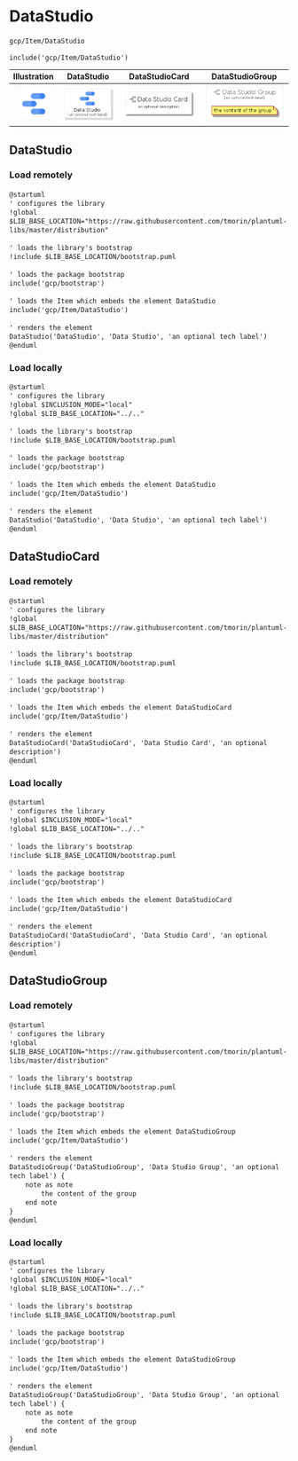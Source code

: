 # DataStudio


```text
gcp/Item/DataStudio
```

```text
include('gcp/Item/DataStudio')
```



| Illustration | DataStudio | DataStudioCard | DataStudioGroup |
| :---: | :---: | :---: | :---: |
| ![illustration for Illustration](../../gcp/Item/DataStudio.png) | ![illustration for DataStudio](../../gcp/Item/DataStudio.Local.png) | ![illustration for DataStudioCard](../../gcp/Item/DataStudioCard.Local.png) | ![illustration for DataStudioGroup](../../gcp/Item/DataStudioGroup.Local.png) |




## DataStudio

### Load remotely
```plantuml
@startuml
' configures the library
!global $LIB_BASE_LOCATION="https://raw.githubusercontent.com/tmorin/plantuml-libs/master/distribution"

' loads the library's bootstrap
!include $LIB_BASE_LOCATION/bootstrap.puml

' loads the package bootstrap
include('gcp/bootstrap')

' loads the Item which embeds the element DataStudio
include('gcp/Item/DataStudio')

' renders the element
DataStudio('DataStudio', 'Data Studio', 'an optional tech label')
@enduml
```

### Load locally
```plantuml
@startuml
' configures the library
!global $INCLUSION_MODE="local"
!global $LIB_BASE_LOCATION="../.."

' loads the library's bootstrap
!include $LIB_BASE_LOCATION/bootstrap.puml

' loads the package bootstrap
include('gcp/bootstrap')

' loads the Item which embeds the element DataStudio
include('gcp/Item/DataStudio')

' renders the element
DataStudio('DataStudio', 'Data Studio', 'an optional tech label')
@enduml
```

## DataStudioCard

### Load remotely
```plantuml
@startuml
' configures the library
!global $LIB_BASE_LOCATION="https://raw.githubusercontent.com/tmorin/plantuml-libs/master/distribution"

' loads the library's bootstrap
!include $LIB_BASE_LOCATION/bootstrap.puml

' loads the package bootstrap
include('gcp/bootstrap')

' loads the Item which embeds the element DataStudioCard
include('gcp/Item/DataStudio')

' renders the element
DataStudioCard('DataStudioCard', 'Data Studio Card', 'an optional description')
@enduml
```

### Load locally
```plantuml
@startuml
' configures the library
!global $INCLUSION_MODE="local"
!global $LIB_BASE_LOCATION="../.."

' loads the library's bootstrap
!include $LIB_BASE_LOCATION/bootstrap.puml

' loads the package bootstrap
include('gcp/bootstrap')

' loads the Item which embeds the element DataStudioCard
include('gcp/Item/DataStudio')

' renders the element
DataStudioCard('DataStudioCard', 'Data Studio Card', 'an optional description')
@enduml
```

## DataStudioGroup

### Load remotely
```plantuml
@startuml
' configures the library
!global $LIB_BASE_LOCATION="https://raw.githubusercontent.com/tmorin/plantuml-libs/master/distribution"

' loads the library's bootstrap
!include $LIB_BASE_LOCATION/bootstrap.puml

' loads the package bootstrap
include('gcp/bootstrap')

' loads the Item which embeds the element DataStudioGroup
include('gcp/Item/DataStudio')

' renders the element
DataStudioGroup('DataStudioGroup', 'Data Studio Group', 'an optional tech label') {
    note as note
        the content of the group
    end note
}
@enduml
```

### Load locally
```plantuml
@startuml
' configures the library
!global $INCLUSION_MODE="local"
!global $LIB_BASE_LOCATION="../.."

' loads the library's bootstrap
!include $LIB_BASE_LOCATION/bootstrap.puml

' loads the package bootstrap
include('gcp/bootstrap')

' loads the Item which embeds the element DataStudioGroup
include('gcp/Item/DataStudio')

' renders the element
DataStudioGroup('DataStudioGroup', 'Data Studio Group', 'an optional tech label') {
    note as note
        the content of the group
    end note
}
@enduml
```

